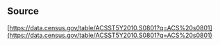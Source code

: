 ## Source
[https://data.census.gov/table/ACSST5Y2010.S0801?q=ACS%20s0801](https://data.census.gov/table/ACSST5Y2010.S0801?q=ACS%20s0801)
